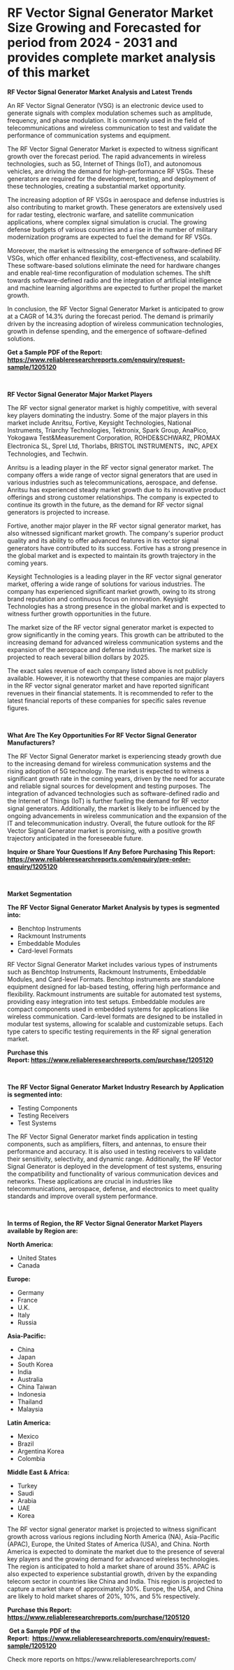 <p><h1>RF Vector Signal Generator Market Size Growing and Forecasted for period from 2024 - 2031 and provides complete market analysis of this market</h1></p><p><strong>RF Vector Signal Generator Market Analysis and Latest Trends</strong></p>
<p><p>An RF Vector Signal Generator (VSG) is an electronic device used to generate signals with complex modulation schemes such as amplitude, frequency, and phase modulation. It is commonly used in the field of telecommunications and wireless communication to test and validate the performance of communication systems and equipment.</p><p>The RF Vector Signal Generator Market is expected to witness significant growth over the forecast period. The rapid advancements in wireless technologies, such as 5G, Internet of Things (IoT), and autonomous vehicles, are driving the demand for high-performance RF VSGs. These generators are required for the development, testing, and deployment of these technologies, creating a substantial market opportunity.</p><p>The increasing adoption of RF VSGs in aerospace and defense industries is also contributing to market growth. These generators are extensively used for radar testing, electronic warfare, and satellite communication applications, where complex signal simulation is crucial. The growing defense budgets of various countries and a rise in the number of military modernization programs are expected to fuel the demand for RF VSGs.</p><p>Moreover, the market is witnessing the emergence of software-defined RF VSGs, which offer enhanced flexibility, cost-effectiveness, and scalability. These software-based solutions eliminate the need for hardware changes and enable real-time reconfiguration of modulation schemes. The shift towards software-defined radio and the integration of artificial intelligence and machine learning algorithms are expected to further propel the market growth.</p><p>In conclusion, the RF Vector Signal Generator Market is anticipated to grow at a CAGR of 14.3% during the forecast period. The demand is primarily driven by the increasing adoption of wireless communication technologies, growth in defense spending, and the emergence of software-defined solutions.</p></p>
<p><strong>Get a Sample PDF of the Report:&nbsp; <a href="https://www.reliableresearchreports.com/enquiry/request-sample/1205120">https://www.reliableresearchreports.com/enquiry/request-sample/1205120</a></strong></p>
<p>&nbsp;</p>
<p><strong>RF Vector Signal Generator Major Market Players</strong></p>
<p><p>The RF vector signal generator market is highly competitive, with several key players dominating the industry. Some of the major players in this market include Anritsu, Fortive, Keysight Technologies, National Instruments, Triarchy Technologies, Tektronix, Spark Group, AnaPico, Yokogawa Test&Measurement Corporation, ROHDE&SCHWARZ, PROMAX Electronica SL, Sprel Ltd, Thorlabs, BRISTOL INSTRUMENTS，INC, APEX Technologies, and Techwin.</p><p>Anritsu is a leading player in the RF vector signal generator market. The company offers a wide range of vector signal generators that are used in various industries such as telecommunications, aerospace, and defense. Anritsu has experienced steady market growth due to its innovative product offerings and strong customer relationships. The company is expected to continue its growth in the future, as the demand for RF vector signal generators is projected to increase.</p><p>Fortive, another major player in the RF vector signal generator market, has also witnessed significant market growth. The company's superior product quality and its ability to offer advanced features in its vector signal generators have contributed to its success. Fortive has a strong presence in the global market and is expected to maintain its growth trajectory in the coming years.</p><p>Keysight Technologies is a leading player in the RF vector signal generator market, offering a wide range of solutions for various industries. The company has experienced significant market growth, owing to its strong brand reputation and continuous focus on innovation. Keysight Technologies has a strong presence in the global market and is expected to witness further growth opportunities in the future.</p><p>The market size of the RF vector signal generator market is expected to grow significantly in the coming years. This growth can be attributed to the increasing demand for advanced wireless communication systems and the expansion of the aerospace and defense industries. The market size is projected to reach several billion dollars by 2025.</p><p>The exact sales revenue of each company listed above is not publicly available. However, it is noteworthy that these companies are major players in the RF vector signal generator market and have reported significant revenues in their financial statements. It is recommended to refer to the latest financial reports of these companies for specific sales revenue figures.</p></p>
<p>&nbsp;</p>
<p><strong>What Are The Key Opportunities For RF Vector Signal Generator Manufacturers?</strong></p>
<p><p>The RF Vector Signal Generator market is experiencing steady growth due to the increasing demand for wireless communication systems and the rising adoption of 5G technology. The market is expected to witness a significant growth rate in the coming years, driven by the need for accurate and reliable signal sources for development and testing purposes. The integration of advanced technologies such as software-defined radio and the Internet of Things (IoT) is further fueling the demand for RF vector signal generators. Additionally, the market is likely to be influenced by the ongoing advancements in wireless communication and the expansion of the IT and telecommunication industry. Overall, the future outlook for the RF Vector Signal Generator market is promising, with a positive growth trajectory anticipated in the foreseeable future.</p></p>
<p><strong>Inquire or Share Your Questions If Any Before Purchasing This Report: <a href="https://www.reliableresearchreports.com/enquiry/pre-order-enquiry/1205120">https://www.reliableresearchreports.com/enquiry/pre-order-enquiry/1205120</a></strong></p>
<p>&nbsp;</p>
<p><strong>Market Segmentation</strong></p>
<p><strong>The RF Vector Signal Generator Market Analysis by types is segmented into:</strong></p>
<p><ul><li>Benchtop Instruments</li><li>Rackmount Instruments</li><li>Embeddable Modules</li><li>Card-level Formats</li></ul></p>
<p><p>RF Vector Signal Generator Market includes various types of instruments such as Benchtop Instruments, Rackmount Instruments, Embeddable Modules, and Card-level Formats. Benchtop instruments are standalone equipment designed for lab-based testing, offering high performance and flexibility. Rackmount instruments are suitable for automated test systems, providing easy integration into test setups. Embeddable modules are compact components used in embedded systems for applications like wireless communication. Card-level formats are designed to be installed in modular test systems, allowing for scalable and customizable setups. Each type caters to specific testing requirements in the RF signal generation market.</p></p>
<p><strong>Purchase this Report:&nbsp;<a href="https://www.reliableresearchreports.com/purchase/1205120">https://www.reliableresearchreports.com/purchase/1205120</a></strong></p>
<p>&nbsp;</p>
<p><strong>The RF Vector Signal Generator Market Industry Research by Application is segmented into:</strong></p>
<p><ul><li>Testing Components</li><li>Testing Receivers</li><li>Test Systems</li></ul></p>
<p><p>The RF Vector Signal Generator market finds application in testing components, such as amplifiers, filters, and antennas, to ensure their performance and accuracy. It is also used in testing receivers to validate their sensitivity, selectivity, and dynamic range. Additionally, the RF Vector Signal Generator is deployed in the development of test systems, ensuring the compatibility and functionality of various communication devices and networks. These applications are crucial in industries like telecommunications, aerospace, defense, and electronics to meet quality standards and improve overall system performance.</p></p>
<p>&nbsp;</p>
<p><strong>In terms of Region, the RF Vector Signal Generator Market Players available by Region are:</strong></p>
<p>
    <p> <strong> North America: </strong>
        <ul>
            <li>United States</li>
            <li>Canada</li>
        </ul>
        </p> 
    <p> <strong> Europe: </strong>
        <ul>
            <li>Germany</li>
            <li>France</li>
            <li>U.K.</li>
            <li>Italy</li>
            <li>Russia</li>
        </ul>
        </p> 
    <p> <strong> Asia-Pacific: </strong>
        <ul>
            <li>China</li>
            <li>Japan</li>
            <li>South Korea</li>
            <li>India</li>
            <li>Australia</li>
            <li>China Taiwan</li>
            <li>Indonesia</li>
            <li>Thailand</li>
            <li>Malaysia</li>
        </ul>
        </p> 
    <p> <strong> Latin America: </strong>
        <ul>
            <li>Mexico</li>
            <li>Brazil</li>
            <li>Argentina Korea</li>
            <li>Colombia</li>
        </ul>
        </p> 
    <p> <strong> Middle East & Africa: </strong>
        <ul>
            <li>Turkey</li>
            <li>Saudi</li>
            <li>Arabia</li>
            <li>UAE</li>
            <li>Korea</li>
        </ul>
    </p>
    </p>
<p><p>The RF vector signal generator market is projected to witness significant growth across various regions including North America (NA), Asia-Pacific (APAC), Europe, the United States of America (USA), and China. North America is expected to dominate the market due to the presence of several key players and the growing demand for advanced wireless technologies. The region is anticipated to hold a market share of around 35%. APAC is also expected to experience substantial growth, driven by the expanding telecom sector in countries like China and India. This region is projected to capture a market share of approximately 30%. Europe, the USA, and China are likely to hold market shares of 20%, 10%, and 5% respectively.</p></p>
<p><strong>Purchase this Report: <a href="https://www.reliableresearchreports.com/purchase/1205120">https://www.reliableresearchreports.com/purchase/1205120</a></strong></p>
<p>&nbsp;<strong>Get a Sample PDF of the Report:&nbsp;&nbsp;<a href="https://www.reliableresearchreports.com/enquiry/request-sample/1205120">https://www.reliableresearchreports.com/enquiry/request-sample/1205120</a></strong></p>
<p><strong></strong></p>
<p>Check more reports on https://www.reliableresearchreports.com/</p>